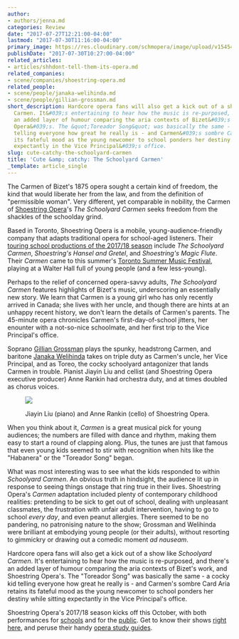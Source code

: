 ```yaml
---
author:
- authors/jenna.md
categories: Review
date: "2017-07-27T12:21:00-04:00"
lastmod: "2017-07-30T11:16:00-04:00"
primary_image: https://res.cloudinary.com/schmopera/image/upload/v1545409169/media/webhook-uploads/1501172321258/Schoolyard%20Carmen.jpg.jpg
publishDate: "2017-07-30T10:27:00-04:00"
related_articles:
- articles/shhdont-tell-them-its-opera.md
related_companies:
- scene/companies/shoestring-opera.md
related_people:
- scene/people/janaka-welihinda.md
- scene/people/gillian-grossman.md
short_description: Hardcore opera fans will also get a kick out of a show like Schoolyard
  Carmen. It&#039;s entertaining to hear how the music is re-purposed, and there&#039;s
  an added layer of humour comparing the aria contexts of Bizet&#039;s work, and Shoestring
  Opera&#039;s. The &quot;Toreador Song&quot; was basically the same - a cocky kid
  telling everyone how great he really is - and Carmen&#039;s sombre Card Aria retains
  its fateful mood as the young newcomer to school ponders her destiny while sitting
  expectantly in the Vice Principal&#039;s office.
slug: cute-catchy-the-schoolyard-carmen
title: 'Cute &amp; catchy: The Schoolyard Carmen'
_template: article_single
---
```


The Carmen of Bizet's 1875 opera sought a certain kind of freedom, the kind that would liberate her from the law, and from the definition of "permissible woman". Very different, yet comparable in nobility, the Carmen of [Shoestring Opera](/scene/companies/shoestring-opera/)'s *The Schoolyard Carmen* seeks freedom from the shackles of the schoolday grind.

Based in Toronto, Shoestring Opera is a mobile, young-audience-friendly company that adapts traditional opera for school-aged listeners. Their [touring school productions of the 2017/18 season](http://shoestringopera.com/school-performances.html) include *The Schoolyard Carmen*, *Shoestring's Hansel and Gretel*, and *Shoestring's Magic Flute*. Their *Carmen* came to this summer's [Toronto Summer Music Festival](http://www.torontosummermusic.com/2017-festival/2017-calendar/), playing at a Walter Hall full of young people (and a few less-young).

Perhaps to the relief of concerned opera-savvy adults, *The Schoolyard Carmen* features highlights of Bizet's music, underscoring an essentially new story. We learn that Carmen is a young girl who has only recently arrived in Canada; she lives with her uncle, and though there are hints at an unhappy recent history, we don't learn the details of Carmen's parents. The 45-minute opera chronicles Carmen's first-day-of-school jitters, her enounter with a not-so-nice schoolmate, and her first trip to the Vice Principal's office.

Soprano [Gillian Grossman](/scene/people/gillian-grossman/) plays the spunky, headstrong Carmen, and baritone [Janaka Welihinda](/scene/people/janaka-welihinda/) takes on triple duty as Carmen's uncle, her Vice Principal, and as Toreo, the cocky schoolyard antagonizer that lands Carmen in trouble. Pianist Jiayin Liu and cellist (and Shoestring Opera executive producer) Anne Rankin had orchestra duty, and at times doubled as chorus voices.

<figure data-type="image">

![](https://res.cloudinary.com/schmopera/image/upload/v1545409169/media/webhook-uploads/1501172388736/Schoolyard%20Carmen%20Music.jpg.jpg)

<figcaption>Jiayin Liu (piano) and Anne Rankin (cello) of Shoestring Opera.</figcaption>
</figure>

When you think about it, *Carmen* is a great musical pick for young audiences; the numbers are filled with dance and rhythm, making them easy to start a round of clapping along. Plus, the tunes are just that famous that even young kids seemed to stir with recognition when hits like the "Habanera" or the "Toreador Song" began.

What was most interesting was to see what the kids responded to within *Schoolyard Carmen*. An obvious truth in hindsight, the audience lit up in response to seeing things onstage that ring true in their lives. Shoestring Opera's *Carmen* adaptation included plenty of contemporary childhood realities: pretending to be sick to get out of school, dealing with unpleasant classmates, the frustration with unfair adult intervention, having to go to school *every day*, and even peanut allergies. There seemed to be no pandering, no patronising nature to the show; Grossman and Welihinda were brilliant at embodying young people (or their adults), without resorting to gimmickry or drawing out a comedic moment *ad nauseam*.

Hardcore opera fans will also get a kick out of a show like *Schoolyard Carmen*. It's entertaining to hear how the music is re-purposed, and there's an added layer of humour comparing the aria contexts of Bizet's work, and Shoestring Opera's. The "Toreador Song" was basically the same - a cocky kid telling everyone how great he really is - and Carmen's sombre Card Aria retains its fateful mood as the young newcomer to school ponders her destiny while sitting expectantly in the Vice Principal's office.

Shoestring Opera's 2017/18 season kicks off this October, with both performances for [schools](http://shoestringopera.com/school-performances.html) and for the [public](http://shoestringopera.com/public-performances.html). Get to know their shows [right here](http://shoestringopera.com/shows.html), and peruse their handy [opera study guides](http://shoestringopera.com/studyguides.html).
